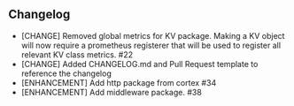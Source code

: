 ## Changelog

* [CHANGE] Removed global metrics for KV package. Making a KV object will now require a prometheus registerer that will
  be used to register all relevant KV class metrics. #22
* [CHANGE] Added CHANGELOG.md and Pull Request template to reference the changelog
* [ENHANCEMENT] Add http package from cortex #34
* [ENHANCEMENT] Add middleware package. #38